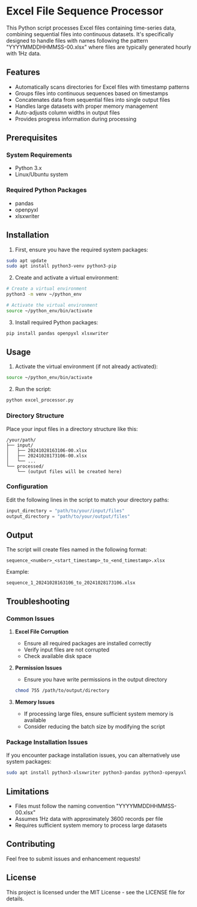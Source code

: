# Excel File Sequence Processor

This Python script processes Excel files containing time-series data, combining sequential files into continuous datasets. It's specifically designed to handle files with names following the pattern "YYYYMMDDHHMMSS-00.xlsx" where files are typically generated hourly with 1Hz data.

## Features

- Automatically scans directories for Excel files with timestamp patterns
- Groups files into continuous sequences based on timestamps
- Concatenates data from sequential files into single output files
- Handles large datasets with proper memory management
- Auto-adjusts column widths in output files
- Provides progress information during processing

## Prerequisites

### System Requirements
- Python 3.x
- Linux/Ubuntu system

### Required Python Packages
- pandas
- openpyxl
- xlsxwriter

## Installation

1. First, ensure you have the required system packages:
```bash
sudo apt update
sudo apt install python3-venv python3-pip
```

2. Create and activate a virtual environment:
```bash
# Create a virtual environment
python3 -m venv ~/python_env

# Activate the virtual environment
source ~/python_env/bin/activate
```

3. Install required Python packages:
```bash
pip install pandas openpyxl xlsxwriter
```

## Usage

1. Activate the virtual environment (if not already activated):
```bash
source ~/python_env/bin/activate
```

2. Run the script:
```bash
python excel_processor.py
```

### Directory Structure
Place your input files in a directory structure like this:
```
/your/path/
├── input/
│   ├── 20241028163106-00.xlsx
│   ├── 20241028173106-00.xlsx
│   └── ...
└── processed/
    └── (output files will be created here)
```

### Configuration
Edit the following lines in the script to match your directory paths:
```python
input_directory = "path/to/your/input/files"
output_directory = "path/to/your/output/files"
```

## Output

The script will create files named in the following format:
```
sequence_<number>_<start_timestamp>_to_<end_timestamp>.xlsx
```

Example:
```
sequence_1_20241028163106_to_20241028173106.xlsx
```

## Troubleshooting

### Common Issues

1. **Excel File Corruption**
   - Ensure all required packages are installed correctly
   - Verify input files are not corrupted
   - Check available disk space

2. **Permission Issues**
   - Ensure you have write permissions in the output directory
   ```bash
   chmod 755 /path/to/output/directory
   ```

3. **Memory Issues**
   - If processing large files, ensure sufficient system memory is available
   - Consider reducing the batch size by modifying the script

### Package Installation Issues

If you encounter package installation issues, you can alternatively use system packages:
```bash
sudo apt install python3-xlsxwriter python3-pandas python3-openpyxl
```

## Limitations

- Files must follow the naming convention "YYYYMMDDHHMMSS-00.xlsx"
- Assumes 1Hz data with approximately 3600 records per file
- Requires sufficient system memory to process large datasets

## Contributing

Feel free to submit issues and enhancement requests!

## License

This project is licensed under the MIT License - see the LICENSE file for details.